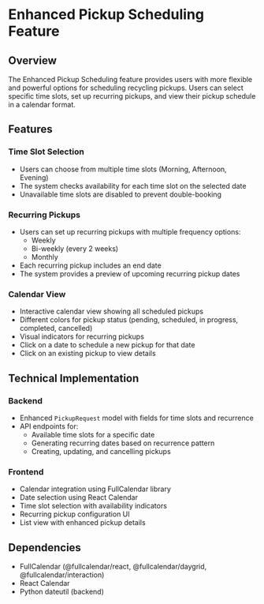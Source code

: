# Enhanced Pickup Scheduling Feature

## Overview

The Enhanced Pickup Scheduling feature provides users with more flexible and powerful options for scheduling recycling pickups. Users can select specific time slots, set up recurring pickups, and view their pickup schedule in a calendar format.

## Features

### Time Slot Selection

- Users can choose from multiple time slots (Morning, Afternoon, Evening)
- The system checks availability for each time slot on the selected date
- Unavailable time slots are disabled to prevent double-booking

### Recurring Pickups

- Users can set up recurring pickups with multiple frequency options:
  - Weekly
  - Bi-weekly (every 2 weeks)
  - Monthly
- Each recurring pickup includes an end date
- The system provides a preview of upcoming recurring pickup dates

### Calendar View

- Interactive calendar view showing all scheduled pickups
- Different colors for pickup status (pending, scheduled, in progress, completed, cancelled)
- Visual indicators for recurring pickups
- Click on a date to schedule a new pickup for that date
- Click on an existing pickup to view details

## Technical Implementation

### Backend

- Enhanced `PickupRequest` model with fields for time slots and recurrence
- API endpoints for:
  - Available time slots for a specific date
  - Generating recurring dates based on recurrence pattern
  - Creating, updating, and cancelling pickups

### Frontend

- Calendar integration using FullCalendar library
- Date selection using React Calendar
- Time slot selection with availability indicators
- Recurring pickup configuration UI
- List view with enhanced pickup details

## Dependencies

- FullCalendar (@fullcalendar/react, @fullcalendar/daygrid, @fullcalendar/interaction)
- React Calendar
- Python dateutil (backend)